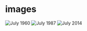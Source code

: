 # images
![July 1960](https://github.com/the-PhnX/images/mapGraphics1960air.png)
![July 1987](https://github.com/the-PhnX/images/mapGraphics_1987air.png)
![July 2014](https://github.com/the-PhnX/images/mapGraphics_2014air.png)
